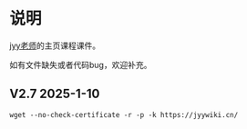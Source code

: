 # 说明
[jyy老师](https://jyywiki.cn/index.html)的主页课程课件。

如有文件缺失或者代码bug，欢迎补充。

## V2.7 2025-1-10
```shell
wget --no-check-certificate -r -p -k https://jyywiki.cn/
```
